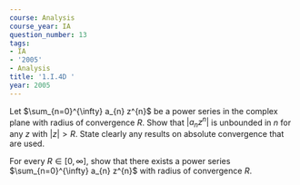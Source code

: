 ```yaml
---
course: Analysis
course_year: IA
question_number: 13
tags:
- IA
- '2005'
- Analysis
title: '1.I.4D '
year: 2005
---
```



Let $\sum_{n=0}^{\infty} a_{n} z^{n}$ be a power series in the complex plane with radius of convergence $R$. Show that $\left|a_{n} z^{n}\right|$ is unbounded in $n$ for any $z$ with $|z|>R$. State clearly any results on absolute convergence that are used.

For every $R \in[0, \infty]$, show that there exists a power series $\sum_{n=0}^{\infty} a_{n} z^{n}$ with radius of convergence $R$.